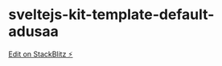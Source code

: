 # sveltejs-kit-template-default-adusaa

[Edit on StackBlitz ⚡️](https://stackblitz.com/edit/sveltejs-kit-template-default-adusaa)